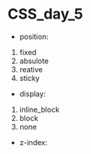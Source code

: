 # CSS_day_5
- position:
1. fixed
2. absulote
3. reative
4. sticky
- display:
1. inline_block
2. block
3. none
- z-index:
